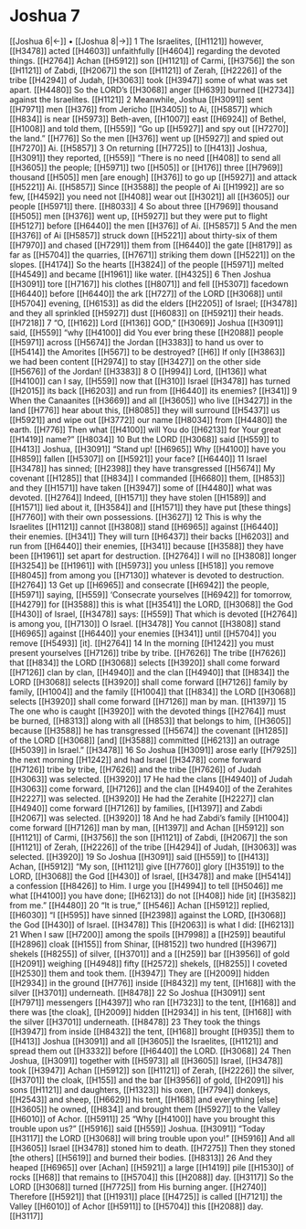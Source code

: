 # Joshua 7
[[Joshua 6|←]] • [[Joshua 8|→]]
1 The Israelites, [[H1121]] however, [[H3478]] acted [[H4603]] unfaithfully [[H4604]] regarding the devoted things. [[H2764]] Achan [[H5912]] son [[H1121]] of Carmi, [[H3756]] the son [[H1121]] of Zabdi, [[H2067]] the son [[H1121]] of Zerah, [[H2226]] of the tribe [[H4294]] of Judah, [[H3063]] took [[H3947]] some of what was set apart. [[H4480]] So the LORD’s [[H3068]] anger [[H639]] burned [[H2734]] against the Israelites. [[H1121]] 
2 Meanwhile, Joshua [[H3091]] sent [[H7971]] men [[H376]] from Jericho [[H3405]] to Ai, [[H5857]] which [[H834]] is near [[H5973]] Beth-aven, [[H1007]] east [[H6924]] of Bethel, [[H1008]] and told them, [[H559]] “Go up [[H5927]] and spy out [[H7270]] the land.” [[H776]] So the men [[H376]] went up [[H5927]] and spied out [[H7270]] Ai. [[H5857]] 
3 On returning [[H7725]] to [[H413]] Joshua, [[H3091]] they reported, [[H559]] “There is no need [[H408]] to send all [[H3605]] the people; [[H5971]] two [[H505]] or [[H176]] three [[H7969]] thousand [[H505]] men [are enough] [[H376]] to go up [[H5927]] and attack [[H5221]] Ai. [[H5857]] Since [[H3588]] the people of Ai [[H1992]] are so few, [[H4592]] you need not [[H408]] wear out [[H3021]] all [[H3605]] our people [[H5971]] there. [[H8033]] 
4 So about three [[H7969]] thousand [[H505]] men [[H376]] went up, [[H5927]] but they were put to flight [[H5127]] before [[H6440]] the men [[H376]] of Ai. [[H5857]] 
5 And the men [[H376]] of Ai [[H5857]] struck down [[H5221]] about thirty-six of them [[H7970]] and chased [[H7291]] them from [[H6440]] the gate [[H8179]] as far as [[H5704]] the quarries, [[H7671]] striking them down [[H5221]] on the slopes. [[H4174]] So the hearts [[H3824]] of the people [[H5971]] melted [[H4549]] and became [[H1961]] like water. [[H4325]] 
6 Then Joshua [[H3091]] tore [[H7167]] his clothes [[H8071]] and fell [[H5307]] facedown [[H6440]] before [[H6440]] the ark [[H727]] of the LORD [[H3068]] until [[H5704]] evening, [[H6153]] as did the elders [[H2205]] of Israel; [[H3478]] and they all sprinkled [[H5927]] dust [[H6083]] on [[H5921]] their heads. [[H7218]] 
7 “O, [[H162]] Lord [[H136]] GOD,” [[H3069]] Joshua [[H3091]] said, [[H559]] “why [[H4100]] did You ever bring these [[H2088]] people [[H5971]] across [[H5674]] the Jordan [[H3383]] to hand us over to [[H5414]] the Amorites [[H567]] to be destroyed? [[H6]] If only [[H3863]] we had been content [[H2974]] to stay [[H3427]] on the other side [[H5676]] of the Jordan! [[H3383]] 
8 O [[H994]] Lord, [[H136]] what [[H4100]] can I say, [[H559]] now that [[H310]] Israel [[H3478]] has turned [[H2015]] its back [[H6203]] and run from [[H6440]] its enemies? [[H341]] 
9 When the Canaanites [[H3669]] and all [[H3605]] who live [[H3427]] in the land [[H776]] hear about this, [[H8085]] they will surround [[H5437]] us [[H5921]] and wipe out [[H3772]] our name [[H8034]] from [[H4480]] the earth. [[H776]] Then what [[H4100]] will You do [[H6213]] for Your great [[H1419]] name?” [[H8034]] 
10 But the LORD [[H3068]] said [[H559]] to [[H413]] Joshua, [[H3091]] “Stand up! [[H6965]] Why [[H4100]] have you [[H859]] fallen [[H5307]] on [[H5921]] your face? [[H6440]] 
11 Israel [[H3478]] has sinned; [[H2398]] they have transgressed [[H5674]] My covenant [[H1285]] that [[H834]] I commanded [[H6680]] them, [[H853]] and they [[H1571]] have taken [[H3947]] some of [[H4480]] what was devoted. [[H2764]] Indeed, [[H1571]] they have stolen [[H1589]] and [[H1571]] lied about it, [[H3584]] and [[H1571]] they have put [these things] [[H7760]] with their own possessions. [[H3627]] 
12 This is why the Israelites [[H1121]] cannot [[H3808]] stand [[H6965]] against [[H6440]] their enemies. [[H341]] They will turn [[H6437]] their backs [[H6203]] and run from [[H6440]] their enemies, [[H341]] because [[H3588]] they have been [[H1961]] set apart for destruction. [[H2764]] I will no [[H3808]] longer [[H3254]] be [[H1961]] with [[H5973]] you unless [[H518]] you remove [[H8045]] from among you [[H7130]] whatever is devoted to destruction. [[H2764]] 
13 Get up [[H6965]] and consecrate [[H6942]] the people, [[H5971]] saying, [[H559]] ‘Consecrate yourselves [[H6942]] for tomorrow, [[H4279]] for [[H3588]] this is what [[H3541]] the LORD, [[H3068]] the God [[H430]] of Israel, [[H3478]] says: [[H559]] That which is devoted [[H2764]] is among you, [[H7130]] O Israel. [[H3478]] You cannot [[H3808]] stand [[H6965]] against [[H6440]] your enemies [[H341]] until [[H5704]] you remove [[H5493]] [it]. [[H2764]] 
14 In the morning [[H1242]] you must present yourselves [[H7126]] tribe by tribe. [[H7626]] The tribe [[H7626]] that [[H834]] the LORD [[H3068]] selects [[H3920]] shall come forward [[H7126]] clan by clan, [[H4940]] and the clan [[H4940]] that [[H834]] the LORD [[H3068]] selects [[H3920]] shall come forward [[H7126]] family by family, [[H1004]] and the family [[H1004]] that [[H834]] the LORD [[H3068]] selects [[H3920]] shall come forward [[H7126]] man by man. [[H1397]] 
15 The one who is caught [[H3920]] with the devoted things [[H2764]] must be burned, [[H8313]] along with all [[H853]] that belongs to him, [[H3605]] because [[H3588]] he has transgressed [[H5674]] the covenant [[H1285]] of the LORD [[H3068]] [and] [[H3588]] committed [[H6213]] an outrage [[H5039]] in Israel.” [[H3478]] 
16 So Joshua [[H3091]] arose early [[H7925]] the next morning [[H1242]] and had Israel [[H3478]] come forward [[H7126]] tribe by tribe, [[H7626]] and the tribe [[H7626]] of Judah [[H3063]] was selected. [[H3920]] 
17 He had the clans [[H4940]] of Judah [[H3063]] come forward, [[H7126]] and the clan [[H4940]] of the Zerahites [[H2227]] was selected. [[H3920]] He had the Zerahite [[H2227]] clan [[H4940]] come forward [[H7126]] by families, [[H1397]] and Zabdi [[H2067]] was selected. [[H3920]] 
18 And he had Zabdi’s family [[H1004]] come forward [[H7126]] man by man, [[H1397]] and Achan [[H5912]] son [[H1121]] of Carmi, [[H3756]] the son [[H1121]] of Zabdi, [[H2067]] the son [[H1121]] of Zerah, [[H2226]] of the tribe [[H4294]] of Judah, [[H3063]] was selected. [[H3920]] 
19 So Joshua [[H3091]] said [[H559]] to [[H413]] Achan, [[H5912]] “My son, [[H1121]] give [[H7760]] glory [[H3519]] to the LORD, [[H3068]] the God [[H430]] of Israel, [[H3478]] and make [[H5414]] a confession [[H8426]] to Him.  I urge you [[H4994]] to tell [[H5046]] me  what [[H4100]] you have done; [[H6213]] do not [[H408]] hide [it] [[H3582]] from me.” [[H4480]] 
20 “It is true,” [[H546]] Achan [[H5912]] replied, [[H6030]] “I [[H595]] have sinned [[H2398]] against the LORD, [[H3068]] the God [[H430]] of Israel. [[H3478]] This [[H2063]] is what I did: [[H6213]] 
21 When I saw [[H7200]] among the spoils [[H7998]] a [[H259]] beautiful [[H2896]] cloak [[H155]] from Shinar, [[H8152]] two hundred [[H3967]] shekels [[H8255]] of silver, [[H3701]] and a [[H259]] bar [[H3956]] of gold [[H2091]] weighing [[H4948]] fifty [[H2572]] shekels, [[H8255]] I coveted [[H2530]] them and took them. [[H3947]] They are [[H2009]] hidden [[H2934]] in the ground [[H776]] inside [[H8432]] my tent, [[H168]] with the silver [[H3701]] underneath. [[H8478]] 
22 So Joshua [[H3091]] sent [[H7971]] messengers [[H4397]] who ran [[H7323]] to the tent, [[H168]] and there was [the cloak], [[H2009]] hidden [[H2934]] in his tent, [[H168]] with the silver [[H3701]] underneath. [[H8478]] 
23 They took the things [[H3947]] from inside [[H8432]] the tent, [[H168]] brought [[H935]] them to [[H413]] Joshua [[H3091]] and all [[H3605]] the Israelites, [[H1121]] and spread them out [[H3332]] before [[H6440]] the LORD. [[H3068]] 
24 Then Joshua, [[H3091]] together with [[H5973]] all [[H3605]] Israel, [[H3478]] took [[H3947]] Achan [[H5912]] son [[H1121]] of Zerah, [[H2226]] the silver, [[H3701]] the cloak, [[H155]] and the bar [[H3956]] of gold, [[H2091]] his sons [[H1121]] and daughters, [[H1323]] his oxen, [[H7794]] donkeys, [[H2543]] and sheep, [[H6629]] his tent, [[H168]] and everything [else] [[H3605]] he owned, [[H834]] and brought them [[H5927]] to the Valley [[H6010]] of Achor. [[H5911]] 
25 “Why [[H4100]] have you brought this trouble upon us?” [[H5916]] said [[H559]] Joshua. [[H3091]] “Today [[H3117]] the LORD [[H3068]] will bring trouble upon you!” [[H5916]] And all [[H3605]] Israel [[H3478]] stoned him to death. [[H7275]] Then they stoned [the others] [[H5619]] and burned their bodies. [[H8313]] 
26 And they heaped [[H6965]] over [Achan] [[H5921]] a large [[H1419]] pile [[H1530]] of rocks [[H68]] that remains to [[H5704]] this [[H2088]] day. [[H3117]] So the LORD [[H3068]] turned [[H7725]] from His burning anger. [[H2740]] Therefore [[H5921]] that [[H1931]] place [[H4725]] is called [[H7121]] the Valley [[H6010]] of Achor [[H5911]] to [[H5704]] this [[H2088]] day. [[H3117]] 
